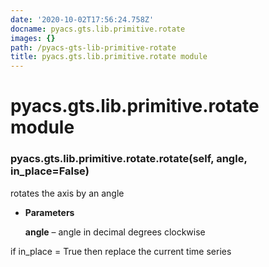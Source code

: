 ```yaml
---
date: '2020-10-02T17:56:24.758Z'
docname: pyacs.gts.lib.primitive.rotate
images: {}
path: /pyacs-gts-lib-primitive-rotate
title: pyacs.gts.lib.primitive.rotate module
---
```


# pyacs.gts.lib.primitive.rotate module


### pyacs.gts.lib.primitive.rotate.rotate(self, angle, in_place=False)
rotates the axis by an angle


* **Parameters**

    **angle** – angle in decimal degrees clockwise


if in_place = True then replace the current time series
